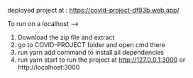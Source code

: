 deployed project at : https://covid-project-df93b.web.app/

To run on a localhost -->

1. Download the zip file and extract
2. go to COVID-PROJECT folder and open cmd there
3. run yarn add command to install all dependencies
4. run yarn start to run the project at http://127.0.0.1:3000 or http://localhost:3000